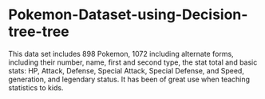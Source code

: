 # Pokemon-Dataset-using-Decision-tree-tree
This data set includes 898 Pokemon, 1072 including alternate forms, including their number, name, first and second type, the stat total and basic stats: HP, Attack, Defense, Special Attack, Special Defense, and Speed, generation, and legendary status. It has been of great use when teaching statistics to kids.
